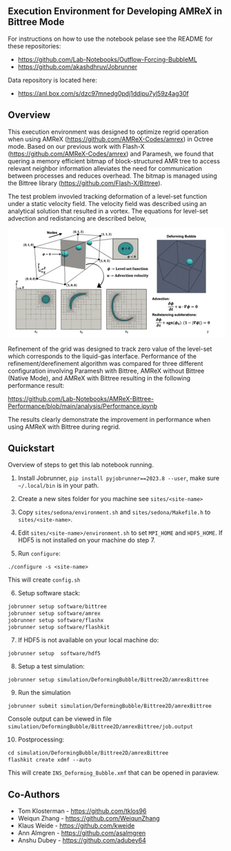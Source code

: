 ## Execution Environment for Developing AMReX in Bittree Mode

For instructions on how to use the notebook pelase see the README for these repositories:
- https://github.com/Lab-Notebooks/Outflow-Forcing-BubbleML
- https://github.com/akashdhruv/Jobrunner

Data repository is located here:
- https://anl.box.com/s/dzc97mnedg0pdj1ddipu7yl59z4ag30f

## Overview

This execution environment was designed to optimize regrid operation when using AMReX (https://github.com/AMReX-Codes/amrex) in Octree mode. Based on our previous work with Flash-X (https://github.com/AMReX-Codes/amrex) and Paramesh, we found that quering a memory efficient bitmap of block-structured AMR tree to access relevant neighbor information alleviates the need for communication between processes and reduces overhead. The bitmap is managed using the Bittree library (https://github.com/Flash-X/Bittree).

The test problem invovled tracking deformation of a level-set function under a static velocity field. The velocity field was described using an analytical solution that resulted in a vortex. The equations for level-set advection and redistancing are described below,

<p align="center"> <img src="analysis/deforming-bubble.gif" width="800" style="border:none;background:none;"/> </p>

Refinement of the grid was designed to track zero value of the level-set which corresponds to the liquid-gas interface. Performance of the refinement/derefinement algorithm was compared for three different configuration involving Paramesh with Bittree, AMReX without Bittree (Native Mode), and AMReX with Bittree resulting in the following performance result:

https://github.com/Lab-Notebooks/AMReX-Bittree-Performance/blob/main/analysis/Performance.ipynb

The results clearly demonstrate the improvement in performance when using AMReX with Bittree during regrid. 

## Quickstart

Overview of steps to get this lab notebook running.

1. Install Jobrunner, `pip install pyjobrunner==2023.8 --user`, make sure `~/.local/bin` is in your path.
   
2. Create a new sites folder for you machine see `sites/<site-name>`
 
3. Copy `sites/sedona/environment.sh` and `sites/sedona/Makefile.h` to `sites/<site-name>`.

4. Edit `sites/<site-name>/environment.sh` to set `MPI_HOME` and `HDF5_HOME`. 
   If HDF5 is not installed on your machine do step 7. 

5. Run `configure`:
  ```
  ./configure -s <site-name>
  ```
  This will create `config.sh`


6. Setup software stack:
  ```
  jobrunner setup software/bittree
  jobrunner setup software/amrex
  jobrunner setup software/flashx
  jobrunner setup software/flashkit
  ```

7. If HDF5 is not available on your local machine do:
  ```
  jobrunner setup  software/hdf5
  ```
   
8. Setup a test simulation:
  ```
  jobrunner setup simulation/DeformingBubble/Bittree2D/amrexBittree
  ```

9. Run the simulation
  ```
  jobrunner submit simulation/DeformingBubble/Bittree2D/amrexBittree
  ```
  Console output can be viewed in file `simulation/DeformingBubble/Bittree2D/amrexBittree/job.output`

10. Postprocessing:
   ```
   cd simulation/DeformingBubble/Bittree2D/amrexBittree
   flashkit create xdmf --auto
   ```    
   This will create `INS_Deforming_Bubble.xmf` that can be opened in paraview.


## Co-Authors

- Tom Klosterman - https://github.com/tklos96
- Weiqun Zhang - https://github.com/WeiqunZhang
- Klaus Weide - https://github.com/kweide
- Ann Almgren - https://github.com/asalmgren
- Anshu Dubey - https://github.com/adubey64 
